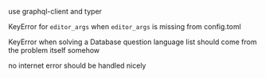 use graphql-client and typer 

KeyError for `editor_args` when `editor_args` is missing from config.toml

KeyError when solving a Database question
language list should come from the problem itself somehow

no internet error should be handled nicely

